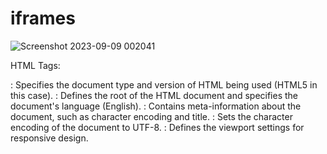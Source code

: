 # iframes
![Screenshot 2023-09-09 002041](https://github.com/jaideepsingh0085/iframes/assets/128147644/b78d6f8a-8275-4bed-b233-cbb115cf24ab)

HTML Tags:
<!DOCTYPE html>: Specifies the document type and version of HTML being used (HTML5 in this case).
<html lang="en">: Defines the root of the HTML document and specifies the document's language (English).
<head>: Contains meta-information about the document, such as character encoding and title.
<meta charset="UTF-8">: Sets the character encoding of the document to UTF-8.
<meta name="viewport" content="width=device-width, initial-scale=1.0">: Defines the viewport settings for responsive design.
<title>: Sets the title of the web page displayed in the browser tab.
<body>: Represents the main content of the HTML document.
<h1>: Defines a top-level heading with the largest font size.
<h2>: Defines a second-level heading with a smaller font size.
<iframe>: Embeds an inline frame (external content) within the web page.
src: Specifies the source URL of the embedded content.
frameborder="1": Sets a border around the iframe.
width and height: Specify the dimensions of the iframe.
title: Provides a title for the embedded content (for accessibility).
allow: Specifies permissions for certain features of the embedded content.
allowfullscreen: Allows the embedded content to be displayed in fullscreen mode.
